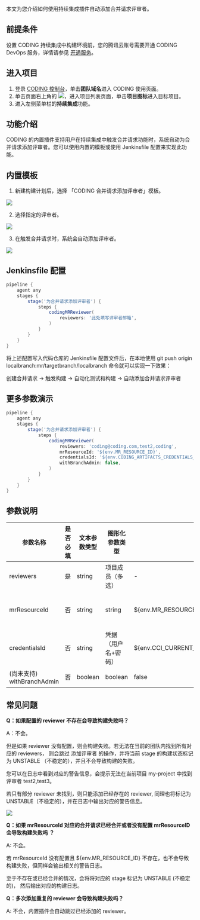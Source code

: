 本文为您介绍如何使用持续集成插件自动添加合并请求评审者。

## 前提条件
设置 CODING 持续集成中构建环境前，您的腾讯云账号需要开通 CODING DevOps 服务，详情请参见 [开通服务](https://cloud.tencent.com/document/product/1115/37268)。

## 进入项目
1. 登录 [CODING 控制台](https://console.cloud.tencent.com/coding)，单击**团队域名**进入 CODING 使用页面。
2. 单击页面右上角的 <img src ="https://main.qcloudimg.com/raw/d94a8e60dd3a41d0af07d72ae0e9d70e.png" style ="margin:0">，进入项目列表页面，单击**项目图标**进入目标项目。
3.  进入左侧菜单栏的**持续集成**功能。

## 功能介绍

CODING 的内置插件支持用户在持续集成中触发合并请求功能时，系统自动为合并请求添加评审者。您可以使用内置的模板或使用 Jenkinsfile 配置来实现此功能。

## 内置模板

1.  新建构建计划后，选择 「CODING 合并请求添加评审者」模板。

![](https://help-assets.codehub.cn/enterprise/20200925134503.png)

2.  选择指定的评审者。

![](https://help-assets.codehub.cn/enterprise/20200925140249.png)

3.  在触发合并请求时，系统会自动添加评审者。

![](https://help-assets.codehub.cn/enterprise/20200311172134.png)

## Jenkinsfile 配置

``` groovy
pipeline {
    agent any
    stages {
        stage('为合并请求添加评审者') {
            steps {
                codingMRReviewer(
                    reviewers: '此处填写评审者邮箱',
                )
            }
        }
    }
}

```

将上述配置写入代码仓库的 Jenkinsfile 配置文件后，在本地使用 git push origin localbranch:mr/targetbranch/localbranch 命令就可以实现一下效果：

创建合并请求 -> 触发构建 -> 自动化测试和构建 -> 自动添加合并请求评审者

## 更多参数演示

```groovy
pipeline {
    agent any
    stages {
        stage('为合并请求添加评审者') {
            steps {
                codingMRReviewer(
                    reviewers: 'coding@coding.com,test2,coding',
                    mrResourceId: '${env.MR_RESOURCE_ID}',
                    credentialsId: '${env.CODING_ARTIFACTS_CREDENTIALS_ID}',
                    withBranchAdmin: false,
                )
            }
        }
    }
}

```

## 参数说明

| 参数名称                     | 是否必填 | 文本参数类型  | 图形化参数类型     | 默认值                                                      | 说明                                                                                                                 |
|--------------------------|------|---------|-------------|----------------------------------------------------------|--------------------------------------------------------------------------------------------------------------------|
| reviewers                | 是    | string  | 项目成员（多选）    | \-                                                       | 需要添加的评审者，多个评审者以逗号分隔, 如: coding@coding\.com,test2 。 支持填写项目内用户的邮箱或 GK （项目外或者不存在成员，会添加无效）                             |
| mrResourceId             | 否    | string  | string      | $\{env\.MR\_RESOURCE\_ID\}                               | 需要添加评审者的 MR 资源 ID，默认会使用 CODING 持续集成内置的系统环境变量 MR\_RESOURCE\_ID （注意：该环境变量只有在发起 MR 时才会存在，若没有设置该参数，或环境变量中不存在，会跳过添加评审者） |
| credentialsId	           | 否    | string  | 凭据（用户名\+密码） | $\{env\.CCI\_CURRENT\_PROJECT\_COMMON\_CREDENTIALS\_ID\} | 用于发起添加评审者操作的凭据（只支持 username \+ password 且必须为项目令牌）类型，默认将使用环境变量中的 CCI\_CURRENT\_PROJECT\_COMMON\_CREDENTIALS\_ID              |
| \(尚未支持\) withBranchAdmin | 否    | boolean | boolean	    | false                                                    | 自动邀请目标分支的管理员作为评审者，与 reviewers 不冲突，可同时配置                                                                            |

## 常见问题

**Q：如果配置的 reviewer 不存在会导致构建失败吗？**

A：不会。

但是如果 reviewer 没有配置，则会构建失败。若无法在当前的团队内找到所有对应的 reviewers， 则会跳过 添加评审者 的操作，并将当前 stage 的构建状态标记为 UNSTABLE （不稳定的），并且不会导致构建的失败。

您可以在日志中看到对应的警告信息，会提示无法在当前项目 my-project 中找到评审者 test2,test3。

若只有部分 reviewer 未找到，则只能添加已经存在的 reviewer, 同理也将标记为 UNSTABLE（不稳定的），并在日志中输出对应的警告信息。

![](https://help-assets.codehub.cn/enterprise/20200925141153.png)

**Q：如果 mrResourceId 对应的合并请求已经合并或者没有配置 mrResourceID 会导致构建失败吗 ？**

A: 不会。

若 mrResourceId 没有配置且 ${env.MR_RESOURCE_ID} 不存在，也不会导致构建失败，但同样会输出相关的警告日志。

至于不存在或已经合并的情况，会将将对应的 stage 标记为 UNSTABLE (不稳定的)， 然后输出对应的构建日志。

**Q：多次添加重复的 reviewer 会导致构建失败吗？**

A: 不会，内置插件会自动跳过已经添加的 reviewer。